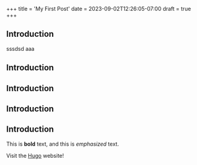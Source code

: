 +++
title = 'My First Post'
date = 2023-09-02T12:26:05-07:00
draft = true
+++



## Introduction
sssdsd aaa 
## Introduction
## Introduction
## Introduction
## Introduction

This is **bold** text, and this is *emphasized* text.

Visit the [Hugo](https://gohugo.io) website!